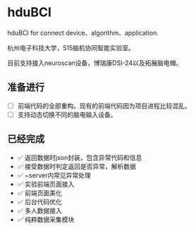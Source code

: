 # hduBCI
hduBCI for connect device、algorithm、application.

杭州电子科技大学，515脑机协同智能实验室。

目前支持接入neuroscan设备，博瑞康DSI-24以及拓展脑电帽。
## 准备进行
- [ ] 前端代码的全部重构。现有的前端代码因为项目进程比较混乱。
- [ ] 支持动态切换不同的脑电输入设备。

## 已经完成
- ✅ 返回数据时json封装，包含异常代码和信息
- ✅ 接受数据时判定返回是否异常，解析数据
- ✅ ~server内常见异常处理
- ✅ 实验前端页面接入
- ✅ 前端页面美化
- ✅ 后台代码优化
- ✅ 多人数据接入
- ✅ 纯粹数据采集模块
